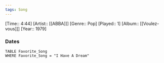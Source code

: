 ```yaml
---
tags: Song  
---
```

[Time:: 4:44]
[Artist:: [[ABBA]]]
[Genre:: Pop]
[Played:: 1]
[Album:: [[Voulez-vous]]]
[Year:: 1979]
### Dates
````dataview
TABLE Favorite_Song
WHERE Favorite_Song = "I Have A Dream"
````